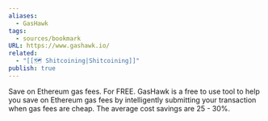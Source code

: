 ```yaml
---
aliases:
  - GasHawk
tags:
  - sources/bookmark
URL: https://www.gashawk.io/
related:
  - "[[🗺️ Shitcoining|Shitcoining]]"
publish: true
---
```


Save on Ethereum gas fees.
For FREE.
GasHawk is a free to use tool to help you save on Ethereum gas fees by intelligently submitting your transaction when gas fees are cheap. The average cost savings are 25 - 30%.